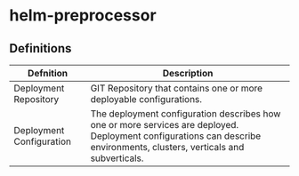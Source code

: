 # helm-preprocessor


## Definitions

| Defnition | Description|
|-----------|------------|
| Deployment Repository | GIT Repository that contains one or more deployable configurations. |
| Deployment Configuration | The deployment configuration describes how one or more services are deployed.  Deployment configurations can describe environments, clusters, verticals and subverticals. |